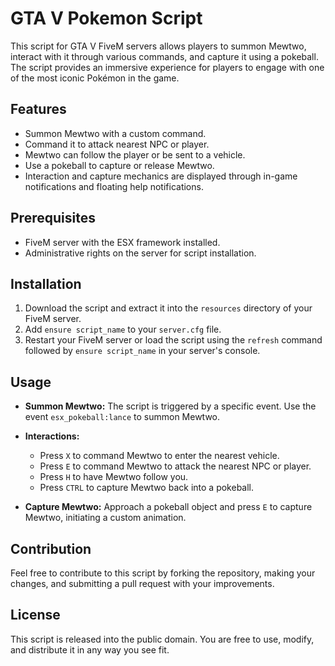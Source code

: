 # GTA V Pokemon Script

This script for GTA V FiveM servers allows players to summon Mewtwo, interact with it through various commands, and capture it using a pokeball. The script provides an immersive experience for players to engage with one of the most iconic Pokémon in the game.

## Features

- Summon Mewtwo with a custom command.
- Command it to attack nearest NPC or player.
- Mewtwo can follow the player or be sent to a vehicle.
- Use a pokeball to capture or release Mewtwo.
- Interaction and capture mechanics are displayed through in-game notifications and floating help notifications.

## Prerequisites

- FiveM server with the ESX framework installed.
- Administrative rights on the server for script installation.

## Installation

1. Download the script and extract it into the `resources` directory of your FiveM server.
2. Add `ensure script_name` to your `server.cfg` file.
3. Restart your FiveM server or load the script using the `refresh` command followed by `ensure script_name` in your server's console.

## Usage

- **Summon Mewtwo:** The script is triggered by a specific event. Use the event `esx_pokeball:lance` to summon Mewtwo.
- **Interactions:** 
  - Press `X` to command Mewtwo to enter the nearest vehicle.
  - Press `E` to command Mewtwo to attack the nearest NPC or player.
  - Press `H` to have Mewtwo follow you.
  - Press `CTRL` to capture Mewtwo back into a pokeball.

- **Capture Mewtwo:** Approach a pokeball object and press `E` to capture Mewtwo, initiating a custom animation.

## Contribution

Feel free to contribute to this script by forking the repository, making your changes, and submitting a pull request with your improvements.

## License

This script is released into the public domain. You are free to use, modify, and distribute it in any way you see fit.
